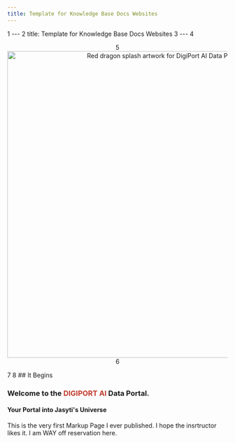 ```yaml
---
title: Template for Knowledge Base Docs Websites
---
```

1  ---
2  title: Template for Knowledge Base Docs Websites
3  ---
4  <p align="center">
5    <img src="/ttu_knowledge_base/assets/splash_screen.png" alt="Red dragon splash artwork for DigiPort AI Data Portal" width="700">
6  </p>
7
8  ## It Begins
### Welcome to the <span style="color:#c0392b;"><strong>DIGIPORT AI</strong></span> Data Portal.
#### Your Portal into Jasyti's Universe

This is the very first Markup Page I ever published. I hope the insrtructor likes it.  I am WAY off reservation here.


